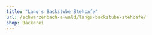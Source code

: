 ```yaml
---
title: "Lang's Backstube Stehcafe"
url: /schwarzenbach-a-wald/langs-backstube-stehcafe/
shop: Bäckerei
---
```

